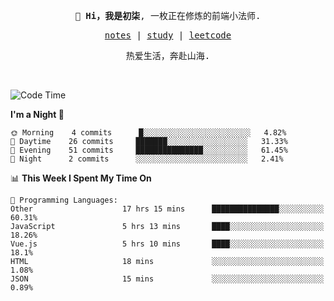 <p align="center">
  <samp>
    <span><strong>👋 Hi，我是初柒</strong>,</span>
    <span>一枚正在修炼的前端小法师.</span>
  </samp>
</p>

<p align="center">
  <samp>
    <a href="https://www.wolai.com/dec-seven/wyPFvMTwAcD9muc6RMfThB">notes</a> |
    <a href="https://github.com/dec-seven/fe-study">study</a> |
    <a href="https://leetcode.cn/u/dec-seven/">leetcode</a>
  </samp>
</p>
<p align="center">
  <samp>
    <span>热爱生活，奔赴山海.</span>
  </samp>
</p>
<br>

<!--START_SECTION:waka-->
![Code Time](http://img.shields.io/badge/Code%20Time-367%20hrs%206%20mins-blue)

**I'm a Night 🦉** 

```text
🌞 Morning    4 commits      █░░░░░░░░░░░░░░░░░░░░░░░░   4.82% 
🌆 Daytime    26 commits     ███████░░░░░░░░░░░░░░░░░░   31.33% 
🌃 Evening    51 commits     ███████████████░░░░░░░░░░   61.45% 
🌙 Night      2 commits      ░░░░░░░░░░░░░░░░░░░░░░░░░   2.41%

```


📊 **This Week I Spent My Time On** 

```text
💬 Programming Languages: 
Other                    17 hrs 15 mins      ███████████████░░░░░░░░░░   60.31% 
JavaScript               5 hrs 13 mins       ████░░░░░░░░░░░░░░░░░░░░░   18.26% 
Vue.js                   5 hrs 10 mins       ████░░░░░░░░░░░░░░░░░░░░░   18.1% 
HTML                     18 mins             ░░░░░░░░░░░░░░░░░░░░░░░░░   1.08% 
JSON                     15 mins             ░░░░░░░░░░░░░░░░░░░░░░░░░   0.89%

```


<!--END_SECTION:waka-->

